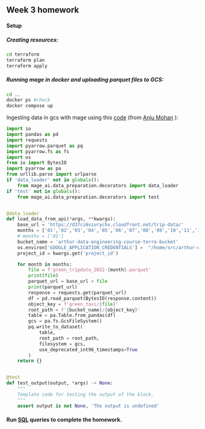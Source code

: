 

## Week 3 homework
#### Setup
##### Creating resources:
```bash
cd terraform
terraform plan
terraform apply
```

##### Running mage in docker and uploading parquet files to GCS:
```bash
cd ..
docker ps #check
docker compose up
```
Ingesting data in gcs with mage using this [code](https://github.com/amohan601/dataengineering-zoomcamp2024/blob/main/week_3_data_warehouse/db_scripts/green_taxi_data_bigquery.sql) (from [Anju Mohan](https://github.com/amohan601) ):

```py
import io
import pandas as pd
import requests
import pyarrow.parquet as pq
import pyarrow.fs as fs
import os
from io import BytesIO
import pyarrow as pa
from urllib.parse import urlparse
if 'data_loader' not in globals():
    from mage_ai.data_preparation.decorators import data_loader
if 'test' not in globals():
    from mage_ai.data_preparation.decorators import test


@data_loader
def load_data_from_api(*args, **kwargs):
    base_url = 'https://d37ci6vzurychx.cloudfront.net/trip-data/'
    months = ['01','02','03','04','05','06','07','08','09','10','11','12']
    # months = ['01']
    bucket_name = 'arthur-data-engineering-course-terra-bucket'
    os.environ['GOOGLE_APPLICATION_CREDENTIALS'] =  "/home/src/arthur-data-engineering-course-d1fbbaefae71.json"
    project_id = kwargs.get('project_id')

    for month in months:
        file = f'green_tripdata_2022-{month}.parquet'
        print(file)
        parquet_url = base_url + file
        print(parquet_url)
        response = requests.get(parquet_url)
        df = pd.read_parquet(BytesIO(response.content))
        object_key = f'green_taxi/{file}'
        root_path = f'{bucket_name}/{object_key}'
        table = pa.Table.from_pandas(df)
        gcs = pa.fs.GcsFileSystem()
        pq.write_to_dataset(
            table,
            root_path = root_path,
            filesystem = gcs,
            use_deprecated_int96_timestamps=True
        )
    return {}


@test
def test_output(output, *args) -> None:
    """
    Template code for testing the output of the block.
    """
    assert output is not None, 'The output is undefined'
```

#### Run [SQL](https://github.com/arthurfg/data-engineering-course/blob/main/week_3_data_warehouse/homework.sql) queries to complete the homework.
